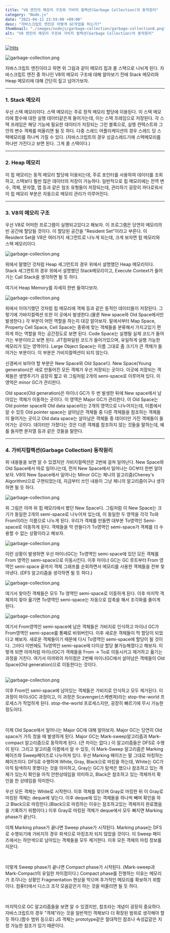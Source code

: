 ```yaml
---
title: "V8 엔진의 메모리 구조와 가비지 컬렉션(Garbage Collection)의 동작원리"
category: "Node.js"
date: "2021-04-12 23:59:00 +09:00"
desc: "자바스크립트 엔진은 어떻게 GC작업을 하는가?"
thumbnail: "./images/nodejs/garbage-collection/garbage-collection8.png"
alt: "V8 엔진의 메모리 구조와 가비지 컬렉션(Garbage Collection)의 동작원리"
---
```


[![Hits](https://hits.seeyoufarm.com/api/count/incr/badge.svg?url=https%3A%2F%2Fblog.woochan.info%2Fblog%2Fgarbage-collection&count_bg=%2379C83D&title_bg=%23555555&icon=&icon_color=%23E7E7E7&title=hits&edge_flat=false)](https://hits.seeyoufarm.com)

<img src="./images/nodejs/garbage-collection/garbage-collection1.png" alt="garbage-collection.png"/>

자바스크립트 엔진이라고 하면 위 그림과 같이 메모리 힙과 콜 스택으로 나뉘게 된다.
자바스크립트 엔진 중 하나인 V8의 메모리 구조에 대해 알아보기 전에 Stack 메모리와 Heap 메모리에 대해 간단히 짚고 넘어가보자.

<hr/>

### 1. Stack 메모리

우선 스택 메모리이다.
스택 메모리는 주로 정적 메모리 할당에 이용된다.
이 스택 메모리에 함수에 대한 실행 데이터같은게 들어가는데, 이는 스택 프레임으로 저장된다.
각 스택 프레임은 해당 기능에 필요한 데이터가 저장되는 그런 블록으로, 실행 컨텍스트와 그 안의 변수 객체를 떠올리면 될 듯 하다.
다중 스레드 어플리케이션의 경우 스레드 당 스택메모리를 하나씩 가질 수 있다.
(자바스크립트의 경우 싱글스레드기에 스택메모리를 하나만 가진다고 보면 된다. 그게 콜 스택이다.)

<hr/>

### 2. Heap 메모리

이 힙 메모리는 동적 메모리 할당에 이용되는데, 주로 포인터를 사용하여 데이터를 조회하고, 스택보다 훨씬 많은 데이터의 저장이 가능하다.
일반적으로 힙 메모리에는 전역 변수, 객체, 문자열, 맵 등과 같은 참조 유형들이 저장되는데, 관리하기 굉장히 까다로워서 이 힙 메모리 부분은 자동으로 메모리 관리가 이루어진다.

<hr/>

### 3. V8의 메모리 구조

우선 V8로 어떠한 프로그램이 실행되고있다고 해보자. 이 프로그램은 당연히 메모리의 빈 공간에 할당될 것이다.
이 할당된 공간을 "Resident Set"이라고 부른다. 이 Resident Set을 V8은 여러가지 세그먼트로 나누게 되는데, 크게 보자면 힙 메모리와 스택 메모리이다.

<img src="./images/nodejs/garbage-collection/garbage-collection2.png" alt="garbage-collection.png"/>

위에서 말했던 것처럼 Heap 세그먼트의 경우 위에서 설명했던 Heap 메모리이다.
Stack 세그먼트의 경우 위에서 설명했던 Stack메모리이고, Execute Context가 들어가는 Call Stack을 생각하면 될 듯 하다.

여기서 Heap Memory를 자세히 한번 들여다보자.

<img src="./images/nodejs/garbage-collection/garbage-collection3.png" alt="garbage-collection.png"/>

위에서 이야기했던 것처럼 힙 메모리에 객체 등과 같은 동적인 데이터들이 저장된다.
그렇기에 가바지컬렉션 또한 이 곳에서 발생한다.(물론 New space와 Old Space에서만 발생한다.)
각 부분이 어떤 역할을 하는지 대강 알아보자.
밑에서부터 Map Space, Property Cell Space, Cell Space는 종류에 맞는 객체들을 분류해서 가지고있기 편하게 하는 역할을 하는 공간정도로 보면 된다.
Code Space는 실행될 실제 코드가 들어가는 부분이라고 보면 된다. JIT컴파일된 코드가 들어가있으며, 유일하게 실행 가능한 메모리가 있는 영역이다.
Large Object Space는 이름 그대로 좀 크기가 큰 객체가 들어가는 부분이다. 이 부분은 가비지컬렉션이 되지 않는다.

신경써서 보아야 할 부분은 New Space와 Old Space다.
New Space(Young generation)은 새로 만들어진 모든 객체가 우선 저장되는 곳이다.
이곳에 저장되는 객체들은 생명주기가 굉장히 짧고 위 그림처럼 2개의 semi-space로 이루어져 있다.
이 영억은 minor GC가 관리한다.

Old space(Old generation)은 마이너 GC가 두 번 발생한 뒤에 New space에서 남아있는 객체가 이동하는 곳이다. 이 영역은 Major GC가 관리한다.
이 Old Space는 Old pointer space와 Old data space라는 2개의 영역으로 나누어지는데, 이름에서 알 수 있듯 Old pointer space는 살아남은 객체들 중 다른 객체들을 참조하는 객체들이 들어가는 곳이고
OId data space는 살아남은 객체들 중 데이터만 가진 객체들이 들어가는 곳이다. 데이터만 가졌다는 것은 다른 객체를 참조하지 않는 것들을 말하는데, 예를 들자면 문자열 등과 같은 것들을 말한다.

<hr/>

### 4. 가비지컬렉션(Garbage Collection) 동작원리

위 내용들을 보면 알 수 있겠지만 가비지컬렉션은 2번에 걸쳐 일어난다.
New Space와 Old Space에서 따로 일어나는데, 먼저 New Space에서 일어나는 GC부터 한번 알아보자.
V8의 New Space에서 일어나는 Minor GC는 체니의 알고리즘(Cheney's Algorithm)으로 구현되었는데,
지금부터 쓰인 내용이 그냥 체니의 알고리즘이구나 생각하면 될 듯 하다.

<img src="./images/nodejs/garbage-collection/garbage-collection4.png" alt="garbage-collection.png"/>

위 그림은 아까 위 힙 메모리에서 봤던 New Space다. 그림처럼 이 New Space는 크기가 동일한 2개의 semi-space로 나누어져 있는데, 이 동일한 두 영역을 각각 To와 From이라는 이름으로 나누게 된다.
우리가 객체를 만들면 대부분 To영역인 Semi-space로 이동하게 된다.
객체들을 막 만들다가 To영역인 semi-space가 객체를 더 수용할 수 없는 상황이라고 해보자.

<img src="./images/nodejs/garbage-collection/garbage-collection5.png" alt="garbage-collection.png"/>

이런 상황이 발생하면 우선 마이너GC는 To영역인 semi-space에 있던 모든 객체를 From 영역인 semi-space으로 이동시킨다.
이후 마이너 GC는 GC 루트부터 From 영역인 semi-space 끝까지 객체 그래프를 순회하면서 메모리를 사용한 객체들을 전부 찾아낸다. (DFS 알고리즘을 생각하면 될 듯 하다.)

<img src="./images/nodejs/garbage-collection/garbage-collection6.png" alt="garbage-collection.png"/>

여기서 찾아진 객체들은 모두 To 영역인 semi-space로 이동하게 된다.
이후 마지막 객체까지 찾아 옮기면 To영역인 semi-space는 자동으로 압축을 해서 조각화를 줄이게 된다.

<img src="./images/nodejs/garbage-collection/garbage-collection7.png" alt="garbage-collection.png"/>

여기서 From영역인 semi-space에 남은 객체들은 가비지로 인식하고 마이너 GC가 From영역인 semi-space를 통째로 비워버린다.
이후 새로운 객체들이 막 할당이 되었다고 해보자.
새로운 객체들이기 때문에 다시 To영역인 semi-space에 할당이 될 것이다.
그러다 이번에도 To영역인 semi-space에 더이상 할당 불가능해졌다고 해보자.
이렇게 되면 아까처럼 마이너GC가 객체들을 From → To로 이동시키고 제거하고 옮기는 과정을 거친다.
여기서 아까와의 차이점은 2번째 마이너GC에서 살아남은 객체들이 Old Space(Old generation)으로 이동한다는 것이다.

<br/>

<img src="./images/nodejs/garbage-collection/garbage-collection8.png" alt="garbage-collection.png"/>

<br/>

이후 From인 semi-space에 남아있는 객체들은 가비지로 인식하고 모두 제거된다.
이 과정이 마이너GC 과정이고, 이 과정은 Scavenger(스케벤져)라는 stop-the-world 프로세스가 작업하게 된다.
stop-the-world 프로세스지만, 굉장히 빠르기에 무시 가능한 정도이다.

<br/>

이제 Old Space에서 일어나는 Major GC에 대해 알아보자.
Major GC는 당연히 Old space가 가득 찼을 때 발생하게 된다.
Major GC는 Mark-sweep알고리즘과 Mark-compact 알고리즘으로 동작하게 된다. (큰 차이는 없다.)
이 알고리즘들은 DFS로 수행이 된다. 그리고 알고리즘 이름에서 알 수 있듯, 이 Mark-Sweep 알고리즘은 Marking 페이즈와 Sweep페이즈로 나누어져 있다.
우선 Marking 페이즈는 말 그대로 마킹하는 페이즈이다.
DFS로 수행하며 White, Gray, Black으로 마킹을 하는데,
White는 GC가 아직 탐색하지 못했다는 것을 의미하고, Gray는 GC가 탐색은 했으나 참조하고 있는 객체가 있는지 확인을 아직 안한상태임을 의미하고, Black은 참조하고 있는 객체까지 확인을 한 상태임을 의미한다.
<br/>

우선 모든 객체는 White로 시작한다. 이후 객체를 찾으며 Gray로 마킹한 뒤 이 Gray로 마킹된 객체는 deque에 넣는다. 이후 deque에 있는 객체들을 하나씩 빼며 확인을 하고 Black으로 마킹힌다.(Black으로 마킹하는 이유는 참조하고있는 객체까지 완료했음을 기록하기 위함이다.)
이후 Gray로 마킹된 객체가 deque에서 모두 빠지면 Marking phase가 끝난다.
<br/>

이제 Marking phase가 끝나면 Sweep phase가 시작된다.
Marking phase는 DFS로 수행되기에 가비지의 경우 회색으로 마킹조차 되지 않았을 것이다.
이 Sweep 페이즈에서는 하얀색으로 남아있는 객체들을 모두 제거한다.
이후 모든 객체의 마킹 정보를 지운다.

<br/>

이렇게 Sweep phase가 끝나면 Compact phase가 시작된다.
(Mark-sweep과 Mark-Compact의 유일한 차이점이다.)
Compact phase를 진행하는 이유는 메모리가 조각나는 상황인 Fragmentation 현상을 막으며 추가적인 메모리를 확보하기 위함이다.
컴퓨터에서 디스크 조각 모음같은거 하는 것을 떠올리면 될 듯 하다.

<br/>

마지막으로 GC 알고리즘들을 보면 알 수 있겠지만, 참조라는 개념이 굉장히 중요하다.
자바스크립트의 경우 "객체"라는 것을 일반적인 객체보다 더 확장된 범위로 생각해야 할 듯 하다.(함수 범위 등으로) JS 객체는 prototype같은 절대적인 참조나 속성값같은 지정 가능한 참조가 있기 때문이다.
